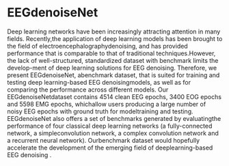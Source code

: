 # EEGdenoiseNet
Deep learning networks have been increasingly attracting attention in many fields. Recently,the application of deep learning models has been brought to the field of electroencephalographydenoising, and has provided performance that is comparable to that of traditional techniques.However, the lack of well-structured, standardized dataset with benchmark limits the develop-ment of deep learning solutions for EEG denoising. Therefore, we present EEGdenoiseNet, abenchmark dataset, that is suited for training and testing deep learning-based EEG denoisingmodels, as well as for comparing the performance across different models. Our EEGdenoiseNetdataset contains 4514 clean EEG epochs, 3400 EOG epochs and 5598 EMG epochs, whichallow users producing a large number of noisy EEG epochs with ground truth for modeltraining and testing. EEGdenoiseNet also offers a set of benchmarks generated by evaluatingthe performance of four classical deep learning networks (a fully-connected network, a simpleconvolution network, a complex convolution network and a recurrent neural network). Ourbenchmark dataset would hopefully accelerate the development of the emerging field of deeplearning-based EEG denoising .
